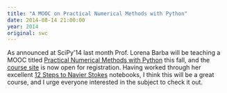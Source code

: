 ```yaml
---
title: "A MOOC on Practical Numerical Methods with Python"
date: 2014-08-14 21:00:00
year: 2014
original: swc
---
```

<p>
  As announced at SciPy'14 last month
  Prof. Lorena Barba will be teaching a MOOC titled
  <a href="http://lorenabarba.com/news/announcing-practical-numerical-methods-with-python-mooc/">Practical Numerical Methods with Python</a>
  this fall,
  and the <a href="http://openedx.seas.gwu.edu/courses/GW/MAE6286/2014_fall/about">course site</a> is now open for registration.
  Having worked through her excellent
  <a href="http://lorenabarba.com/blog/cfd-python-12-steps-to-navier-stokes/">12 Steps to Navier Stokes</a>
  notebooks,
  I think this will be a great course,
  and I urge everyone interested in the subject to check it out.
</p>
